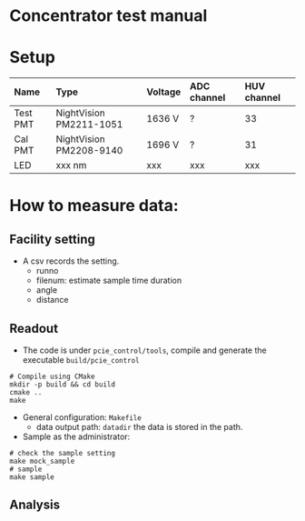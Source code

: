 # Concentrator test manual

# Setup
| Name | Type | Voltage | ADC channel | HUV channel |
| :--- | :--- | :--- | :--- | :--- |
| Test PMT | NightVision PM2211-1051 | 1636 V |	? | 33 |
| Cal PMT | NightVision PM2208-9140 | 1696 V | ? | 31 |
| LED | xxx nm | xxx | xxx | xxx |

# How to measure data:

## Facility setting
+ A csv records the setting.
  + runno
  + filenum: estimate sample time duration
  + angle
  + distance

## Readout
+ The code is under `pcie_control/tools`, compile and generate the executable `build/pcie_control`
```shell
# Compile using CMake
mkdir -p build && cd build
cmake ..
make
```
+ General configuration: `Makefile`
  + data output path: `datadir` the data is stored in the path.
+ Sample as the administrator:
```shell
# check the sample setting
make mock_sample
# sample
make sample
```

## Analysis

